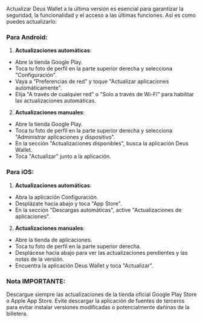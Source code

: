 Actualizar Deus Wallet a la última versión es esencial para garantizar la seguridad, la funcionalidad y el acceso a las últimas funciones. Así es como puedes actualizarlo:

### Para Android:
1. **Actualizaciones automáticas**:
 - Abre la tienda Google Play.
 - Toca tu foto de perfil en la parte superior derecha y selecciona "Configuración".
 - Vaya a "Preferencias de red" y toque "Actualizar aplicaciones automáticamente".
 - Elija "A través de cualquier red" o "Solo a través de Wi-Fi" para habilitar las actualizaciones automáticas.

2. **Actualizaciones manuales**:
 - Abre la tienda Google Play.
 - Toca tu foto de perfil en la parte superior derecha y selecciona "Administrar aplicaciones y dispositivo".
 - En la sección "Actualizaciones disponibles", busca la aplicación Deus Wallet.
 - Toca "Actualizar" junto a la aplicación.

### Para iOS:
1. **Actualizaciones automáticas**:
 - Abra la aplicación Configuración.
 - Desplázate hacia abajo y toca "App Store".
 - En la sección "Descargas automáticas", active "Actualizaciones de aplicaciones".

2. **Actualizaciones manuales**:
 - Abre la tienda de aplicaciones.
 - Toca tu foto de perfil en la parte superior derecha.
 - Desplácese hacia abajo para ver las actualizaciones pendientes y las notas de la versión.
 - Encuentra la aplicación Deus Wallet y toca "Actualizar".

### Nota IMPORTANTE:
Descargue siempre las actualizaciones de la tienda oficial Google Play Store o Apple App Store. Evite descargar la aplicación de fuentes de terceros para evitar instalar versiones modificadas o potencialmente dañinas de la billetera.